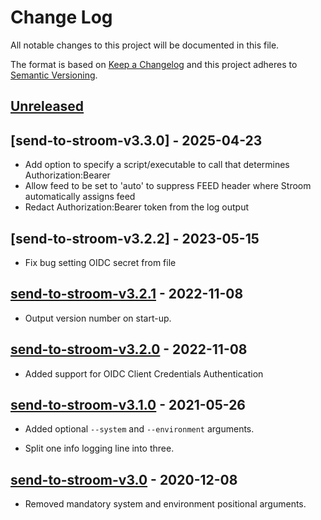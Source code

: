 # Change Log
All notable changes to this project will be documented in this file.

The format is based on [Keep a Changelog](http://keepachangelog.com/) 
and this project adheres to [Semantic Versioning](http://semver.org/).


## [Unreleased]

## [send-to-stroom-v3.3.0] - 2025-04-23

* Add option to specify a script/executable to call that determines Authorization:Bearer
* Allow feed to be set to 'auto' to suppress FEED header where Stroom automatically assigns feed
* Redact Authorization:Bearer token from the log output

## [send-to-stroom-v3.2.2] - 2023-05-15

* Fix bug setting OIDC secret from file


## [send-to-stroom-v3.2.1] - 2022-11-08

* Output version number on start-up.


## [send-to-stroom-v3.2.0] - 2022-11-08

* Added support for OIDC Client Credentials Authentication


## [send-to-stroom-v3.1.0] - 2021-05-26

* Added optional `--system` and `--environment` arguments.

* Split one info logging line into three.


## [send-to-stroom-v3.0] - 2020-12-08

* Removed mandatory system and environment positional arguments.


[Unreleased]: https://github.com/gchq/stroom-clients/compare/send-to-stroom-v3.2.1...HEAD
[send-to-stroom-v3.2.1]: https://github.com/gchq/stroom-clients/compare/send-to-stroom-v3.2.0..send-to-stroom-v3.2.1
[send-to-stroom-v3.2.0]: https://github.com/gchq/stroom-clients/compare/send-to-stroom-v3.1.0..send-to-stroom-v3.2.0
[send-to-stroom-v3.1.0]: https://github.com/gchq/stroom-clients/compare/send-to-stroom-v3.0..send-to-stroom-v3.1.0
[send-to-stroom-v3.0]: https://github.com/gchq/stroom-clients/compare/send-to-stroom-v2.1..send-to-stroom-v3.0
